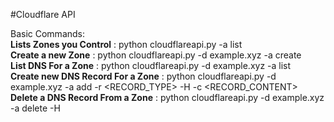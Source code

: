 #Cloudflare API

Basic Commands:<br>
<strong>Lists Zones you Control</strong> : python cloudflareapi.py -a list<br>
<strong>Create a new Zone</strong> : python cloudflareapi.py -d example.xyz -a create<br>
<strong>List DNS For a Zone</strong> : python cloudflareapi.py -d example.xyz -a list<br>
<strong>Create new DNS Record For a Zone</strong> : python cloudflareapi.py -d example.xyz -a add -r <RECORD_TYPE> -H <HOST> -c <RECORD_CONTENT><br>
<strong>Delete a DNS Record From a Zone</strong> : python cloudflareapi.py -d example.xyz -a delete -H <HOST><br>
